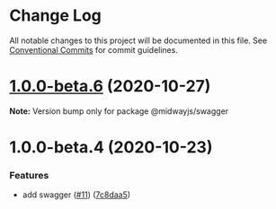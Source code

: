 # Change Log

All notable changes to this project will be documented in this file.
See [Conventional Commits](https://conventionalcommits.org) for commit guidelines.

# [1.0.0-beta.6](https://github.com/midwayjs/midway-component/compare/@midwayjs/swagger@1.0.0-beta.4...@midwayjs/swagger@1.0.0-beta.6) (2020-10-27)

**Note:** Version bump only for package @midwayjs/swagger





# 1.0.0-beta.4 (2020-10-23)


### Features

* add swagger ([#11](https://github.com/midwayjs/midway-component/issues/11)) ([7c8daa5](https://github.com/midwayjs/midway-component/commit/7c8daa5b23eaf688b967f5199b6353a69f482e9f))
